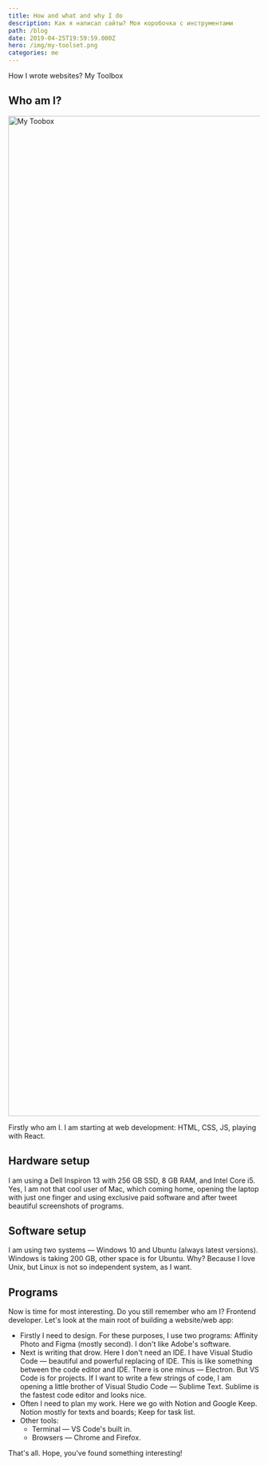 ```yaml
---
title: How and what and why I do
description: Как я написал сайты? Моя коробочка с инструментами
path: /blog
date: 2019-04-25T19:59:59.000Z
hero: /img/my-toolset.png
categories: me
---
```

How I wrote websites? My Toolbox

## Who am I?

<img src="/img/toolset.jpg" alt="My Toobox" width="3000" height="2000">

Firstly who am I. I am starting at web development: HTML, CSS, JS, playing with React.

## Hardware setup

I am using a Dell Inspiron 13 with 256 GB SSD, 8 GB RAM, and Intel Core i5. Yes, I am not that cool user of Mac, which coming home, opening the laptop with just one finger and using exclusive paid software and after tweet beautiful screenshots of programs.

## Software setup

I am using two systems — Windows 10 and Ubuntu (always latest versions). Windows is taking 200 GB, other space is for Ubuntu. Why? Because I love Unix, but Linux is not so independent system, as I want.

## Programs

Now is time for most interesting. Do you still remember who am I? Frontend developer. Let's look at the main root of building a website/web app:

* Firstly I need to design. For these purposes, I use two programs: Affinity Photo and Figma (mostly second). I don't like Adobe's software.
* Next is writing that drow. Here I don't need an IDE. I have Visual Studio Code — beautiful and powerful replacing of IDE. This is like something between the code editor and IDE. There is one minus — Electron. But VS Code is for projects. If I want to write a few strings of code, I am opening a little brother of Visual Studio Code — Sublime Text. Sublime is the fastest code editor and looks nice.
* Often I need to plan my work. Here we go with Notion and Google Keep. Notion mostly for texts and boards; Keep for task list.
* Other tools: 
  * Terminal — VS Code's built in.
  * Browsers — Chrome and Firefox.

That's all. Hope, you've found something interesting!
